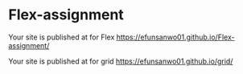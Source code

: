 # Flex-assignment

 Your site is published at  for Flex https://efunsanwo01.github.io/Flex-assignment/

 Your site is published at for grid https://efunsanwo01.github.io/grid/